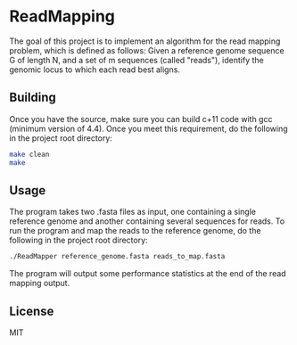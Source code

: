 # ReadMapping
The goal of this project is to implement an algorithm for the read mapping problem, which is defined as follows: Given a reference genome sequence G of length N, and a set of m sequences (called "reads"), identify the genomic locus to which each read best aligns. 

## Building
Once you have the source, make sure you can build c+11 code with gcc (minimum version of 4.4). Once you meet this requirement, do the following in the project root directory:
```bash
make clean
make
```

## Usage
The program takes two .fasta files as input, one containing a single reference genome and another containing several sequences for reads. To run the program and map the reads to the reference genome, do the following in the project root directory:
```bash
./ReadMapper reference_genome.fasta reads_to_map.fasta
```

The program will output some performance statistics at the end of the read mapping output.

## License
MIT
